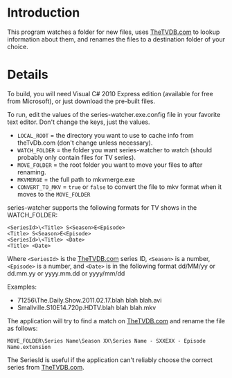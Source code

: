 # Introduction #

This program watches a folder for new files, uses [TheTVDB.com](http://www.thetvdb.com) to lookup information about them, and renames the files to a destination folder of your choice.


# Details #

To build, you will need Visual C# 2010 Express edition (available for free from Microsoft), or just download the pre-built files.

To run, edit the values of the series-watcher.exe.config file in your favorite text editor. Don't change the keys, just the values.

  * `LOCAL_ROOT` = the directory you want to use to cache info from theTvDb.com (don't change unless necessary).
  * `WATCH_FOLDER` = the folder you want series-watcher to watch (should probably only contain files for TV series).
  * `MOVE_FOLDER` = the root folder you want to move your files to after renaming.
  * `MKVMERGE` = the full path to mkvmerge.exe
  * `CONVERT_TO_MKV` = `true` or `false` to convert the file to mkv format when it moves to the `MOVE_FOLDER`

series-watcher supports the following formats for TV shows in the WATCH\_FOLDER:
```
<SeriesId>\<Title> S<Season>E<Episode>
<Title> S<Season>E<Episode>
<SeriesId>\<Title> <Date>
<Title> <Date>
```
Where `<SeriesId>` is the [TheTVDB.com](http://www.thetvdb.com) series ID, `<Season>` is a number, `<Episode>` is a number, and `<Date>` is in the following format dd/MM/yy or dd.mm.yy or yyyy.mm.dd or yyyy/mm/dd

Examples:
  * 71256\The.Daily.Show.2011.02.17.blah blah blah.avi
  * Smallville.S10E14.720p.HDTV.blah blah blah.mkv

The application will try to find a match on [TheTVDB.com](http://www.thetvdb.com) and rename the file as follows:

```
MOVE_FOLDER\Series Name\Season XX\Series Name - SXXEXX - Episode Name.extension
```

The SeriesId is useful if the application can't reliably choose the correct series from [TheTVDB.com](http://www.thetvdb.com).